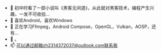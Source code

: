 - 👋 初中时看了一部小说叫《黑客无间道》，从此就对黑客技术，编程产生兴趣，一发不可收拾...
- 👀 喜欢Android，喜欢Windows
- 🌱 正在学习Ffmpeg，Android Compose，OpenGL，Vulkan，AOSP，还有...
- 💞️ 。
- 📫 可以通过邮箱zh2314372037@outlook.com联系我

<!---
2314372037/2314372037 is a ✨ special ✨ repository because its `README.md` (this file) appears on your GitHub profile.
You can click the Preview link to take a look at your changes.
--->
